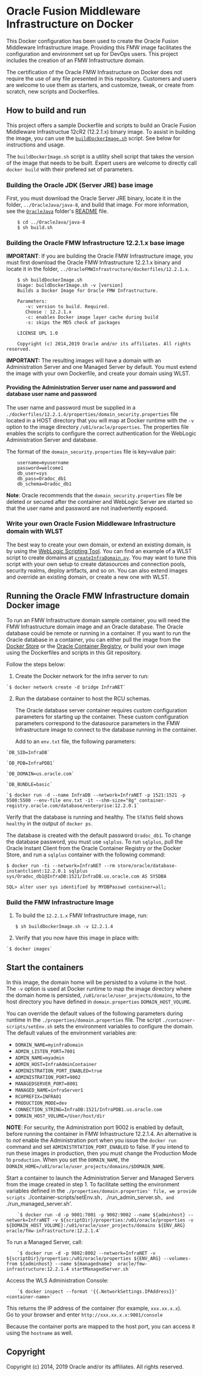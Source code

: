 Oracle Fusion Middleware Infrastructure on Docker
=================================================
This Docker configuration has been used to create the Oracle Fusion Middleware Infrastructure image. Providing this FMW image facilitates the configuration and environment set up for DevOps users. This project includes the creation of an  FMW Infrastructure domain.

The certification of the Oracle FMW Infrastructure on Docker does not require the use of any file presented in this repository. Customers and users are welcome to use them as starters, and customize, tweak, or create from scratch, new scripts and Dockerfiles.

## How to build and run
This project offers a sample Dockerfile and scripts to build an Oracle Fusion Middleware Infrastructue 12cR2 (12.2.1.x) binary image. To assist in building the image, you can use the [`buildDockerImage.sh`](dockerfiles/buildDockerImage.sh) script. See below for instructions and usage.

The `buildDockerImage.sh` script is a utility shell script that takes the version of the image that needs to be built. Expert users are welcome to directly call `docker build` with their prefered set of parameters.

### Building the Oracle JDK (Server JRE) base image
First, you must download the Oracle Server JRE binary, locate it in the folder, `../OracleJava/java-8`, and build that image. For more information, see the [`OracleJava`](../OracleJava) folder's [README](../OracleJava/README.md) file.

        $ cd ../OracleJava/java-8
        $ sh build.sh

### Building the Oracle FMW Infrastructure 12.2.1.x base image
**IMPORTANT**: If you are building the Oracle FMW Infrastructure image, you must first download the Oracle FMW Infrastructure 12.2.1.x binary and locate it in the folder, `../OracleFMWInfrastructure/dockerfiles/12.2.1.x`.

        $ sh buildDockerImage.sh
        Usage: buildDockerImage.sh -v [version]
        Builds a Docker Image for Oracle FMW Infrastructure.

        Parameters:
           -v: version to build. Required.
           Choose : 12.2.1.x
           -c: enables Docker image layer cache during build
           -s: skips the MD5 check of packages

        LICENSE UPL 1.0

        Copyright (c) 2014,2019 Oracle and/or its affiliates. All rights reserved.

**IMPORTANT:** The resulting images will have a domain with an Administration Server and one Managed Server by default. You must extend the image with your own Dockerfile, and create your domain using WLST.

#### Providing the Administration Server user name and password and database user name and password
The user name and password must be supplied in a `./dockerfiles/12.2.1.4/properties/domain_security.properties` file located in a HOST directory that you will map at Docker runtime with the `-v` option to the image directory `/u01/oracle/properties`. The properties file enables the scripts to configure the correct authentication for the WebLogic Administration Server and database.

The format of the `domain_security.properties` file is key=value pair:

        username=myusername
        password=welcome1
        db_user=sys
        db_pass=Oradoc_db1
        db_schema=Oradoc_db1

**Note**: Oracle recommends that the `domain_security.properties` file be deleted or secured after the container and WebLogic Server are started so that the user name and password are not inadvertently exposed.

### Write your own Oracle Fusion Middleware Infrastructure domain with WLST
The best way to create your own domain, or extend an existing domain, is by using the [WebLogic Scripting Tool](https://docs.oracle.com/middleware/1221/cross/wlsttasks.htm). You can find an example of a WLST script to create domains at [`createInfraDomain.py`](dockerfiles/12.2.1.x/container-scripts/createInfraDomain.py). You may want to tune this script with your own setup to create datasources and connection pools, security realms, deploy artifacts, and so on. You can also extend images and override an existing domain, or create a new one with WLST.

## Running the Oracle FMW Infrastructure domain Docker image
To run an FMW Infrastructure domain sample container, you will need the FMW Infrastructure domain image and an Oracle database. The Oracle database could be remote or running in a container. If you want to run the Oracle database in a container, you can either pull the image from the [Docker Store](https://store.docker.com/images/oracle-database-enterprise-edition) or the [Oracle Container Registry](https://container-registry.oracle.com), or build your own image using the Dockerfiles and scripts in this Git repository.

Follow the steps below:

  1. Create the Docker network for the infra server to run:

	`$ docker network create -d bridge InfraNET`

  2. Run the database container to host the RCU schemas.

     The Oracle database server container requires custom configuration parameters for starting up the container. These custom configuration parameters correspond to the datasource parameters in the FMW Infrastructure image to connect to the database running in the container.

     Add to an `env.txt` file, the following parameters:

	`DB_SID=InfraDB`

	`DB_PDB=InfraPDB1`

	`DB_DOMAIN=us.oracle.com`

	`DB_BUNDLE=basic`

	`$ docker run -d --name InfraDB --network=InfraNET -p 1521:1521 -p 5500:5500 --env-file env.txt -it --shm-size="8g" container-registry.oracle.com/database/enterprise:12.2.0.1`


Verify that the database is running and healthy. The `STATUS` field shows `healthy` in the output of `docker ps`.

The database is created with the default password `Oradoc_db1`. To change the database password, you must use `sqlplus`.  To run `sqlplus`, pull the Oracle Instant Client from the Oracle Container Registry or the Docker Store, and run a `sqlplus` container with the following command:

	$ docker run -ti --network=InfraNET --rm store/oracle/database-instantclient:12.2.0.1 sqlplus sys/Oradoc_db1@InfraDB:1521/InfraDB.us.oracle.com AS SYSDBA

	SQL> alter user sys identified by MYDBPasswd container=all;

### Build the FMW Infrastructure Image

  1. To build the `12.2.1.x` FMW Infrastructure image, run:

        `$ sh buildDockerImage.sh -v 12.2.1.4`

  2. Verify that you now have this image in place with:

	`$ docker images`

## Start the containers
In this image, the domain home will be persisted to a volume in the host. The `-v` option is used at Docker runtime to map the image directory where the domain home is persisted, `/u01/oracle/user_projects/domains`, to the host directory you have defined in `domain.properties` `DOMAIN_HOST_VOLUME`.

You can override the default values of the following parameters during runtime in the `./properties/domain.properties` file. The script `./container-scripts/setEnv.sh` sets the environment variables to configure the domain. The default values of the environment variables are:

* `DOMAIN_NAME=myinfraDomain`
* `ADMIN_LISTEN_PORT=7001`
* `ADMIN_NAME=myadmin`
* `ADMIN_HOST=InfraAdminContainer`
* `ADMINISTRATION_PORT_ENABLED=true`
* `ADMINISTRATION_PORT=9002`
* `MANAGEDSERVER_PORT=8001`
* `MANAGED_NAME=infraServer1`
* `RCUPREFIX=INFRA01`
* `PRODUCTION_MODE=dev`
* `CONNECTION_STRING=InfraDB:1521/InfraPDB1.us.oracle.com`
* `DOMAIN_HOST_VOLUME=/User/host/dir`

**NOTE**: For security, the Administration port 9002 is enabled by default, before running the container in FMW Infrastructure  12.2.1.4. An alternative is to _not_ enable the Administration port when you issue the `docker run` command and set `ADMINISTRTATION_PORT_ENABLED` to false. If you intend to run these images in production, then you must change the Production Mode to `production`. When you set the `DOMAIN_NAME`, the `DOMAIN_HOME=/u01/oracle/user_projects/domains/$DOMAIN_NAME`.


  Start a container to launch the Administration Server and Managed Servers from the image created in step 1. To facilitate setting the environment variables defined in the `./properties/domain.properties' file, we provide scripts `./container-scripts/setEnv.sh`, `./run_admin_server.sh`, and `./run_managed_server.sh'.

        `$ docker run -d -p 9001:7001 -p 9002:9002 --name ${adminhost} --network=InfraNET -v ${scriptDir}/properties:/u01/oracle/properties -v ${DOMAIN_HOST_VOLUME}:/u01/oracle/user_projects/domains ${ENV_ARG} oracle/fmw-infrastructure:12.2.1.4`


  To run a Managed Server, call:

        `$ docker run -d -p 9802:8002 --network=InfraNET -v ${scriptDir}/properties:/u01/oracle/properties ${ENV_ARG} --volumes-from ${adminhost} --name ${managedname}  oracle/fmw-infrastructure:12.2.1.4 startManagedServer.sh`

  Access the WLS Administration Console:

        `$ docker inspect --format '{{.NetworkSettings.IPAddress}}' <container-name>`

This returns the IP address of the container (for example, `xxx.xx.x.x`).  
Go to your browser and enter `http://xxx.xx.x.x:9001/console`

Because the container ports are mapped to the host port, you can access it using the `hostname` as well.


## Copyright
Copyright (c) 2014, 2019 Oracle and/or its affiliates. All rights reserved.
